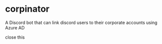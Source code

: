 # corpinator
A Discord bot that can link discord users to their corporate accounts using Azure AD

close this
